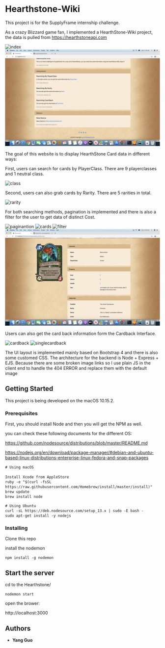 # Hearthstone-Wiki

This project is for the SupplyFrame internship challenge. 

As a crazy Blizzard game fan, I implemented a HearthStone-Wiki project, the data is pulled from
https://hearthstoneapi.com

![index](screenshots/index.png)
![indexbottom](screenshots/indexb.png)

The goal of this website is to display HearthStone Card data in different ways:

First, users can search for cards by PlayerClass. There are 9 playerclasses and 1 neutral class.

![class](screenshots/class.png)

Second, users can also grab cards by Rarity. There are 5 rarities in total.

![rarity](screenshots/rarity.png)

For both searching methods, pagination is implemented and there is also a filter for the user to get data of distinct Cost.

![paginantion](screenshots/pagination.png)
![cards](screenshots/cards.png)
![filter](screenshots/filter.png)
![singlecard](screenshots/singlecard.png)

Users can also get the card back information form the Cardback Interface.

![cardback](screenshots/cardback.png)
![singlecardback](screenshots/singlecardback.png)

The UI layout is implemented mainly based on Bootstrap 4 and there is also some customed CSS. The architecture for the backend is Node + Express + EJS. Because there are some broken image links so I use plain JS in the client end to handle the 404 ERROR and replace them with the default image

## Getting Started

This project is being developed on the macOS 10.15.2. 

### Prerequisites

First, you should install Node and then you will get the NPM as well.

you can check these following documents for the different OS: 

https://github.com/nodesource/distributions/blob/master/README.md

https://nodejs.org/en/download/package-manager/#debian-and-ubuntu-based-linux-distributions-enterprise-linux-fedora-and-snap-packages

```
# Using macOS

Install Xcode from AppleStore
ruby -e "$(curl -fsSL https://raw.githubusercontent.com/Homebrew/install/master/install)"
brew update
brew install node
```

```
# Using Ubuntu
curl -sL https://deb.nodesource.com/setup_13.x | sudo -E bash -
sudo apt-get install -y nodejs
```

### Installing

Clone this repo 

install the nodemon 

```
npm install -g nodemon
```

## Start the server

cd to the Hearthstone/

```
nodemon start
```

open the brower: 

http://localhost:3000


## Authors

* **Yang Guo** 

